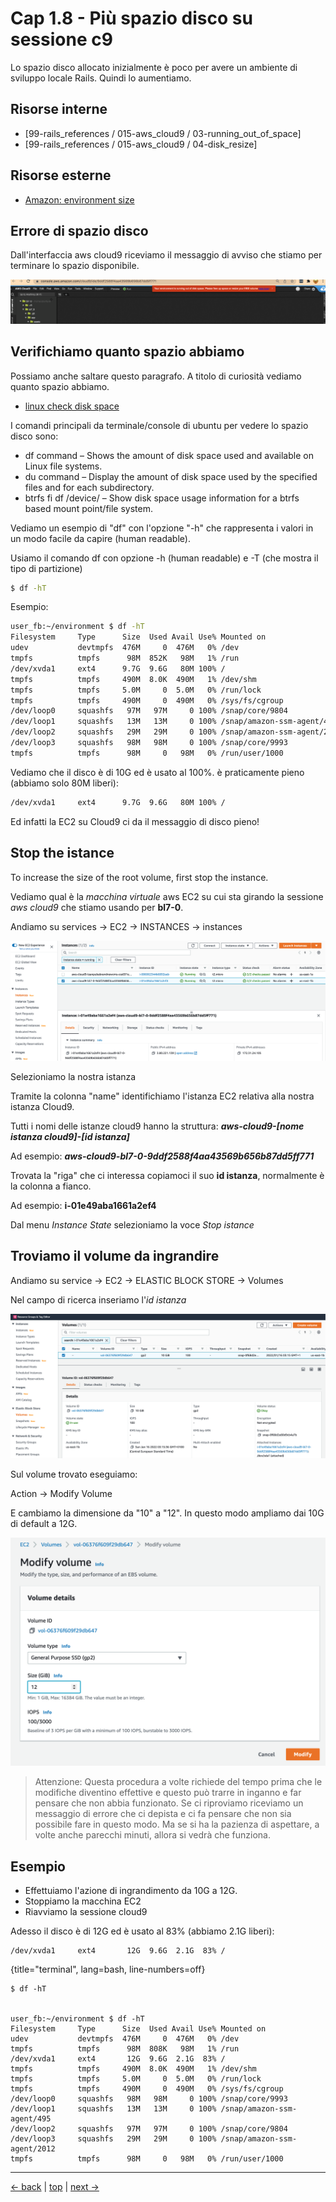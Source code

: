 # <a name="top"></a> Cap 1.8 - Più spazio disco su sessione c9

Lo spazio disco allocato inizialmente è poco per avere un ambiente di sviluppo locale Rails.
Quindi lo aumentiamo.



## Risorse interne

- [99-rails_references / 015-aws_cloud9 / 03-running_out_of_space]
- [99-rails_references / 015-aws_cloud9 / 04-disk_resize]



## Risorse esterne

- [Amazon: environment size](https://docs.aws.amazon.com/cloud9/latest/user-guide/move-environment.html#move-environment-resize)



## Errore di spazio disco

Dall'interfaccia aws cloud9 riceviamo il messaggio di avviso che stiamo per terminare lo spazio disponibile.

![fig01](https://github.com/flaviobordonidev/leanpubabrandnewcms/blob/master/01-base/01-new_app/09_fig01-aws_c9_running_out_of_space.png)


## Verifichiamo quanto spazio abbiamo

Possiamo anche saltare questo paragrafo.
A titolo di curiosità vediamo quanto spazio abbiamo.

- [linux check disk space](https://www.cyberciti.biz/faq/linux-check-disk-space-command/)

I comandi principali da terminale/console di ubuntu per vedere lo spazio disco sono:

- df command – Shows the amount of disk space used and available on Linux file systems.
- du command – Display the amount of disk space used by the specified files and for each subdirectory.
- btrfs fi df /device/ – Show disk space usage information for a btrfs based mount point/file system.


Vediamo un esempio di "df" con l'opzione "-h" che rappresenta i valori in un modo facile da capire (human readable).

Usiamo il comando df con opzione -h (human readable) e -T (che mostra il tipo di partizione)

```bash
$ df -hT
```

Esempio:
  
```bash
user_fb:~/environment $ df -hT
Filesystem     Type      Size  Used Avail Use% Mounted on
udev           devtmpfs  476M     0  476M   0% /dev
tmpfs          tmpfs      98M  852K   98M   1% /run
/dev/xvda1     ext4      9.7G  9.6G   80M 100% /
tmpfs          tmpfs     490M  8.0K  490M   1% /dev/shm
tmpfs          tmpfs     5.0M     0  5.0M   0% /run/lock
tmpfs          tmpfs     490M     0  490M   0% /sys/fs/cgroup
/dev/loop0     squashfs   97M   97M     0 100% /snap/core/9804
/dev/loop1     squashfs   13M   13M     0 100% /snap/amazon-ssm-agent/495
/dev/loop2     squashfs   29M   29M     0 100% /snap/amazon-ssm-agent/2012
/dev/loop3     squashfs   98M   98M     0 100% /snap/core/9993
tmpfs          tmpfs      98M     0   98M   0% /run/user/1000
```

Vediamo che il disco è di 10G ed è usato al 100%. è praticamente pieno (abbiamo solo 80M liberi):

```bash
/dev/xvda1     ext4      9.7G  9.6G   80M 100% /
```

Ed infatti la EC2 su Cloud9 ci da il messaggio di disco pieno!



## Stop the istance

To increase the size of the root volume, first stop the instance.

Vediamo qual è la *macchina virtuale* aws EC2 su cui sta girando la sessione *aws cloud9* che stiamo usando per **bl7-0**. 

Andiamo su services -> EC2 -> INSTANCES -> instances

![fig02](https://github.com/flaviobordonidev/leanpubabrandnewcms/blob/master/01-base/01-new_app/09_fig02-aws_EC2_instance.png)

Selezioniamo la nostra istanza

Tramite la colonna "name" identifichiamo l'istanza EC2 relativa alla nostra istanza Cloud9.

Tutti i nomi delle istanze cloud9 hanno la struttura: ***aws-cloud9-[nome istanza cloud9]-[id istanza]***

Ad esempio: ***aws-cloud9-bl7-0-9ddf2588f4aa43569b656b87dd5ff771***

Trovata la "riga" che ci interessa copiamoci il suo **id istanza**, normalmente è la colonna a fianco.

Ad esempio: **i-01e49aba1661a2ef4**

Dal menu *Instance State* selezioniamo la voce *Stop istance*


## Troviamo il volume da ingrandire


Andiamo su service -> EC2 -> ELASTIC BLOCK STORE -> Volumes

Nel campo di ricerca inseriamo l'*id istanza* 

![fig03](https://github.com/flaviobordonidev/leanpubabrandnewcms/blob/master/01-base/01-new_app/09_fig03-aws_EC2_elastic_block_store_volumes.png)

Sul volume trovato eseguiamo:

Action -> Modify Volume

E cambiamo la dimensione da "10" a "12". In questo modo ampliamo dai 10G di default a 12G.

![fig04](https://github.com/flaviobordonidev/leanpubabrandnewcms/blob/master/01-base/01-new_app/09_fig04-aws_EC2_resize_volume.png)

> Attenzione:
> Questa procedura a volte richiede del tempo prima che le modifiche diventino effettive e questo può trarre in inganno e far pensare che non abbia funzionato. 
> Se ci riproviamo riceviamo un messaggio di errore che ci depista e ci fa pensare che non sia possibile fare in questo modo. 
> Ma se si ha la pazienza di aspettare, a volte anche parecchi minuti, allora si vedrà che funziona.






## Esempio

* Effettuiamo l'azione di ingrandimento da 10G a 12G.
* Stoppiamo la macchina EC2 
* Riavviamo la sessione cloud9

Adesso il disco è di 12G ed è usato al 83% (abbiamo 2.1G liberi):

```
/dev/xvda1     ext4       12G  9.6G  2.1G  83% /
```


{title="terminal", lang=bash, line-numbers=off}
```
$ df -hT


user_fb:~/environment $ df -hT
Filesystem     Type      Size  Used Avail Use% Mounted on
udev           devtmpfs  476M     0  476M   0% /dev
tmpfs          tmpfs      98M  808K   98M   1% /run
/dev/xvda1     ext4       12G  9.6G  2.1G  83% /
tmpfs          tmpfs     490M  8.0K  490M   1% /dev/shm
tmpfs          tmpfs     5.0M     0  5.0M   0% /run/lock
tmpfs          tmpfs     490M     0  490M   0% /sys/fs/cgroup
/dev/loop0     squashfs   98M   98M     0 100% /snap/core/9993
/dev/loop1     squashfs   13M   13M     0 100% /snap/amazon-ssm-agent/495
/dev/loop2     squashfs   97M   97M     0 100% /snap/core/9804
/dev/loop3     squashfs   29M   29M     0 100% /snap/amazon-ssm-agent/2012
tmpfs          tmpfs      98M     0   98M   0% /run/user/1000
```





---

[<- back](https://github.com/flaviobordonidev/leanpubabrandnewcms/blob/master/01-base/01-new_app/08-gemfile_ruby_version)
 | [top](#top) |
[next ->](https://github.com/flaviobordonidev/leanpubabrandnewcms/blob/master/01-base/02-git/01-git_story.md)
